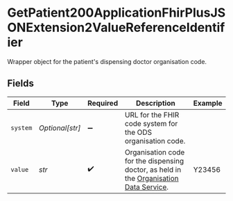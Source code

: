 # GetPatient200ApplicationFhirPlusJSONExtension2ValueReferenceIdentifier

Wrapper object for the patient's dispensing doctor organisation code.


## Fields

| Field                                                                                                                        | Type                                                                                                                         | Required                                                                                                                     | Description                                                                                                                  | Example                                                                                                                      |
| ---------------------------------------------------------------------------------------------------------------------------- | ---------------------------------------------------------------------------------------------------------------------------- | ---------------------------------------------------------------------------------------------------------------------------- | ---------------------------------------------------------------------------------------------------------------------------- | ---------------------------------------------------------------------------------------------------------------------------- |
| `system`                                                                                                                     | *Optional[str]*                                                                                                              | :heavy_minus_sign:                                                                                                           | URL for the FHIR code system for the ODS organisation code.                                                                  |                                                                                                                              |
| `value`                                                                                                                      | *str*                                                                                                                        | :heavy_check_mark:                                                                                                           | Organisation code for the dispensing doctor, as held in the [Organisation Data Service](https://developer.nhs.uk/apis/ods/). | Y23456                                                                                                                       |